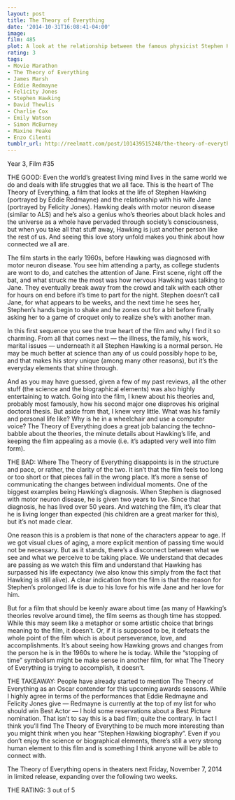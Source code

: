 ```yaml
---
layout: post
title: The Theory of Everything
date: '2014-10-31T16:08:41-04:00'
image: 
film: 485
plot: A look at the relationship between the famous physicist Stephen Hawking and his wife. 
rating: 3
tags:
- Movie Marathon
- The Theory of Everything
- James Marsh
- Eddie Redmayne
- Felicity Jones
- Stephen Hawking
- David Thewlis
- Charlie Cox
- Emily Watson
- Simon McBurney
- Maxine Peake
- Enzo Cilenti
tumblr_url: http://reelmatt.com/post/101439515248/the-theory-of-everything
---
```


Year 3, Film #35

THE GOOD: Even the world’s greatest living mind lives in the same world we do and deals with life struggles that we all face. This is the heart of The Theory of Everything, a film that looks at the life of Stephen Hawking (portrayed by Eddie Redmayne) and the relationship with his wife Jane (portrayed by Felicity Jones). Hawking deals with motor neuron disease (similar to ALS) and he’s also a genius who’s theories about black holes and the universe as a whole have pervaded through society’s consciousness, but when you take all that stuff away, Hawking is just another person like the rest of us. And seeing this love story unfold makes you think about how connected we all are. 

The film starts in the early 1960s, before Hawking was diagnosed with motor neuron disease. You see him attending a party, as college students are wont to do, and catches the attention of Jane. First scene, right off the bat, and what struck me the most was how nervous Hawking was talking to Jane. They eventually break away from the crowd and talk with each other for hours on end before it’s time to part for the night. Stephen doesn’t call Jane, for what appears to be weeks, and the next time he sees her, Stephen’s hands begin to shake and he zones out for a bit before finally asking her to a game of croquet only to realize she’s with another man. 

In this first sequence you see the true heart of the film and why I find it so charming. From all that comes next — the illness, the family, his work, marital issues — underneath it all Stephen Hawking is a normal person. He may be much better at science than any of us could possibly hope to be, and that makes his story unique (among many other reasons), but it’s the everyday elements that shine through. 

And as you may have guessed, given a few of my past reviews, all the other stuff (the science and the biographical elements) was also highly entertaining to watch. Going into the film, I knew about his theories and, probably most famously, how his second major one disproves his original doctoral thesis. But aside from that, I knew very little. What was his family and personal life like? Why is he in a wheelchair and use a computer voice? The Theory of Everything does a great job balancing the techno-babble about the theories, the minute details about Hawking’s life, and keeping the film appealing as a movie (i.e. it’s adapted very well into film form). 

THE BAD: Where The Theory of Everything disappoints is in the structure and pace, or rather, the clarity of the two. It isn’t that the film feels too long or too short or that pieces fall in the wrong place. It’s more a sense of communicating the changes between individual moments. One of the biggest examples being Hawking’s diagnosis. When Stephen is diagnosed with motor neuron disease, he is given two years to live. Since that diagnosis, he has lived over 50 years. And watching the film, it’s clear that he is living longer than expected (his children are a great marker for this), but it’s not made clear. 

One reason this is a problem is that none of the characters appear to age. If we got visual clues of aging, a more explicit mention of passing time would not be necessary. But as it stands, there’s a disconnect between what we see and what we perceive to be taking place. We understand that decades are passing as we watch this film and understand that Hawking has surpassed his life expectancy (we also know this simply from the fact that Hawking is still alive). A clear indication from the film is that the reason for Stephen’s prolonged life is due to his love for his wife Jane and her love for him.  

But for a film that should be keenly aware about time (as many of Hawking’s theories revolve around time), the film seems as though time has stopped. While this may seem like a metaphor or some artistic choice that brings meaning to the film, it doesn’t. Or, if it is supposed to be, it defeats the whole point of the film which is about perseverance, love, and accomplishments. It’s about seeing how Hawking grows and changes from the person he is in the 1960s to where he is today. While the “stopping of time” symbolism might be make sense in another film, for what The Theory of Everything is trying to accomplish, it doesn’t. 

THE TAKEAWAY: People have already started to mention The Theory of Everything as an Oscar contender for this upcoming awards seasons. While I highly agree in terms of the performances that Eddie Redmayne and Felicity Jones give — Redmayne is currently at the top of my list for who should win Best Actor — I hold some reservations about a Best Picture nomination. That isn’t to say this is a bad film; quite the contrary. In fact I think you’ll find The Theory of Everything to be much more interesting than you might think when you hear “Stephen Hawking biography”. Even if you don’t enjoy the science or biographical elements, there’s still a very strong human element to this film and is something I think anyone will be able to connect with. 

The Theory of Everything opens in theaters next Friday, November 7, 2014 in limited release, expanding over the following two weeks. 

THE RATING: 3 out of 5
